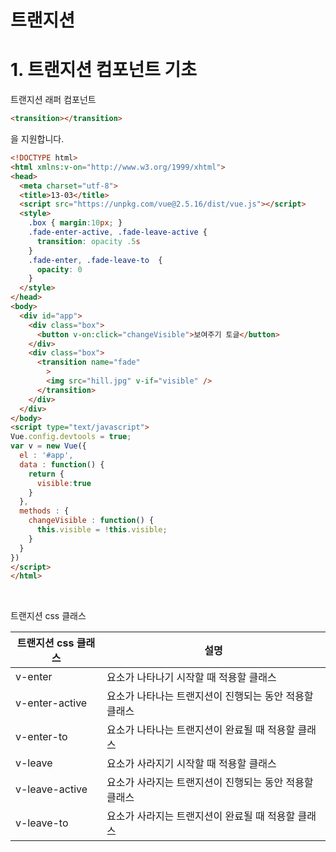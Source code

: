 # 트랜지션

# 1. 트랜지션 컴포넌트 기초

트랜지션 래퍼 컴포넌트 
```html
<transition></transition>
```
을 지원합니다.

```html
<!DOCTYPE html>
<html xmlns:v-on="http://www.w3.org/1999/xhtml">
<head>
  <meta charset="utf-8">
  <title>13-03</title>
  <script src="https://unpkg.com/vue@2.5.16/dist/vue.js"></script>
  <style>
    .box { margin:10px; }
    .fade-enter-active, .fade-leave-active {
      transition: opacity .5s
    }
    .fade-enter, .fade-leave-to  {
      opacity: 0
    }
  </style>
</head>
<body>
  <div id="app">
    <div class="box">
      <button v-on:click="changeVisible">보여주기 토글</button>
    </div>
    <div class="box">
      <transition name="fade"
        >
        <img src="hill.jpg" v-if="visible" />
      </transition>
    </div>
  </div>
</body>
<script type="text/javascript">
Vue.config.devtools = true;
var v = new Vue({
  el : '#app',
  data : function() {
    return {
      visible:true
    }
  },
  methods : {
    changeVisible : function() {
      this.visible = !this.visible;
    }
  }
})
</script>
</html>

```

<br>

트랜지션 css 클래스

| 트랜지션 css 클래스 | 설명 |
|--|--|
| v-enter | 요소가 나타나기 시작할 때 적용할 클래스 |
| v-enter-active | 요소가 나타나는 트랜지션이 진행되는 동안 적용할 클래스 |
| v-enter-to | 요소가 나타나는 트랜지션이 완료될 때 적용할 클래스 |
| v-leave | 요소가 사라지기 시작할 때 적용할 클래스 |
| v-leave-active | 요소가 사라지는 트랜지션이 진행되는 동안 적용할 클래스 |
| v-leave-to | 요소가 사라지는 트랜지션이 완료될 때 적용할 클래스 |
